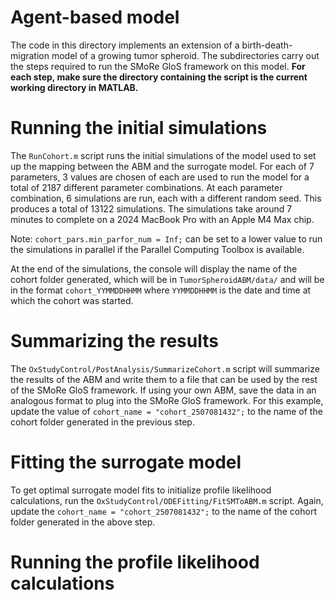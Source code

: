 # Agent-based model
The code in this directory implements an extension of a birth-death-migration model of a growing tumor spheroid.
The subdirectories carry out the steps required to run the SMoRe GloS framework on this model.
**For each step, make sure the directory containing the script is the current working directory in MATLAB.**

# Running the initial simulations
The `RunCohort.m` script runs the initial simulations of the model used to set up the mapping between the ABM and the surrogate model.
For each of 7 parameters, 3 values are chosen of each are used to run the model for a total of 2187 different parameter combinations.
At each parameter combination, 6 simulations are run, each with a different random seed.
This produces a total of 13122 simulations.
The simulations take around 7 minutes to complete on a 2024 MacBook Pro with an Apple M4 Max chip.

Note: `cohort_pars.min_parfor_num = Inf;` can be set to a lower value to run the simulations in parallel if the Parallel Computing Toolbox is available.

At the end of the simulations, the console will display the name of the cohort folder generated, which will be in `TumorSpheroidABM/data/` and will be in the format `cohort_YYMMDDHHMM` where `YYMMDDHHMM` is the date and time at which the cohort was started.

# Summarizing the results
The `OxStudyControl/PostAnalysis/SummarizeCohort.m` script will summarize the results of the ABM and write them to a file that can be used by the rest of the SMoRe GloS framework.
If using your own ABM, save the data in an analogous format to plug into the SMoRe GloS framework.
For this example, update the value of `cohort_name = "cohort_2507081432";` to the name of the cohort folder generated in the previous step.

# Fitting the surrogate model
To get optimal surrogate model fits to initialize profile likelihood calculations, run the `OxStudyControl/ODEFitting/FitSMToABM.m` script.
Again, update the `cohort_name = "cohort_2507081432";` to the name of the cohort folder generated in the above step.

# Running the profile likelihood calculations
